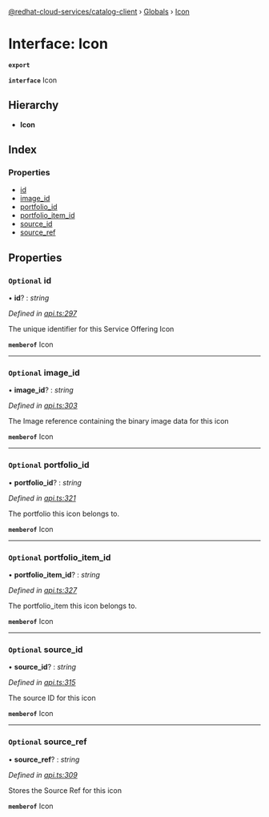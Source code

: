 [@redhat-cloud-services/catalog-client](../README.md) › [Globals](../globals.md) › [Icon](icon.md)

# Interface: Icon

**`export`** 

**`interface`** Icon

## Hierarchy

* **Icon**

## Index

### Properties

* [id](icon.md#optional-id)
* [image_id](icon.md#optional-image_id)
* [portfolio_id](icon.md#optional-portfolio_id)
* [portfolio_item_id](icon.md#optional-portfolio_item_id)
* [source_id](icon.md#optional-source_id)
* [source_ref](icon.md#optional-source_ref)

## Properties

### `Optional` id

• **id**? : *string*

*Defined in [api.ts:297](https://github.com/RedHatInsights/javascript-clients.gi/blob/master/packages/catalog/api.ts#L297)*

The unique identifier for this Service Offering Icon

**`memberof`** Icon

___

### `Optional` image_id

• **image_id**? : *string*

*Defined in [api.ts:303](https://github.com/RedHatInsights/javascript-clients.gi/blob/master/packages/catalog/api.ts#L303)*

The Image reference containing the binary image data for this icon

**`memberof`** Icon

___

### `Optional` portfolio_id

• **portfolio_id**? : *string*

*Defined in [api.ts:321](https://github.com/RedHatInsights/javascript-clients.gi/blob/master/packages/catalog/api.ts#L321)*

The portfolio this icon belongs to.

**`memberof`** Icon

___

### `Optional` portfolio_item_id

• **portfolio_item_id**? : *string*

*Defined in [api.ts:327](https://github.com/RedHatInsights/javascript-clients.gi/blob/master/packages/catalog/api.ts#L327)*

The portfolio_item this icon belongs to.

**`memberof`** Icon

___

### `Optional` source_id

• **source_id**? : *string*

*Defined in [api.ts:315](https://github.com/RedHatInsights/javascript-clients.gi/blob/master/packages/catalog/api.ts#L315)*

The source ID for this icon

**`memberof`** Icon

___

### `Optional` source_ref

• **source_ref**? : *string*

*Defined in [api.ts:309](https://github.com/RedHatInsights/javascript-clients.gi/blob/master/packages/catalog/api.ts#L309)*

Stores the Source Ref for this icon

**`memberof`** Icon
